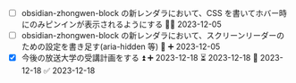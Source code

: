 - [ ] obsidian-zhongwen-block の新レンダラにおいて、CSS を書いてホバー時にのみピンインが表示されるようにする 🔽➕ 2023-12-05 
- [ ] obsidian-zhongwen-block の新レンダラにおいて、スクリーンリーダーのための設定を書き足す(aria-hidden 等) 🔽 ➕ 2023-12-05 
- [x] 今後の放送大学の受講計画をする ⏫ ➕ 2023-12-18 ⏳ 2023-12-18 📅 2023-12-18 ✅ 2023-12-18
